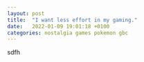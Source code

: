 ```yaml
---
layout: post
title:  "I want less effort in my gaming."
date:   2022-01-09 19:01:18 +0100
categories: nostalgia games pokemon gbc
---
```


sdfh